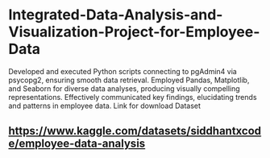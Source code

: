 # Integrated-Data-Analysis-and-Visualization-Project-for-Employee-Data
Developed and executed Python scripts connecting to pgAdmin4 via psycopg2, ensuring smooth data retrieval. Employed Pandas, Matplotlib, and Seaborn for diverse data analyses, producing visually compelling representations. Effectively communicated key findings, elucidating trends and patterns in employee data.
Link for download Dataset
## https://www.kaggle.com/datasets/siddhantxcode/employee-data-analysis
